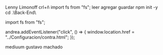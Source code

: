 Lenny Limonoff
crl+ñ
import fs from "fs";
leer agregar guardar
npm init -y
cd .\Back-End\

import fs from "fs";


andrea.addEventListener("click", () => {
  window.location.href = "../Configuracion/contra.html";
});  

mediuum gustavo machado
